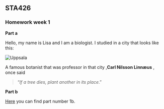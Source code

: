 ## STA426
### Homework week 1 
**Part a**

Hello, my name is Lisa and I am a biologist. I studied in a city that looks like this:

![Uppsala](https://www.svenskbyggtidning.se/wp-content/uploads/sites/2/2017/08/magasinering-uppsala-11.jpg)

A famous botanist that was professor in that city ,**Carl Nilsson Linnæus** , once said
>“_If a tree dies, plant another in its place_.”

**Part b**

[Here](https://rpubs.com/licrone/817919) you can find part number 1b.
